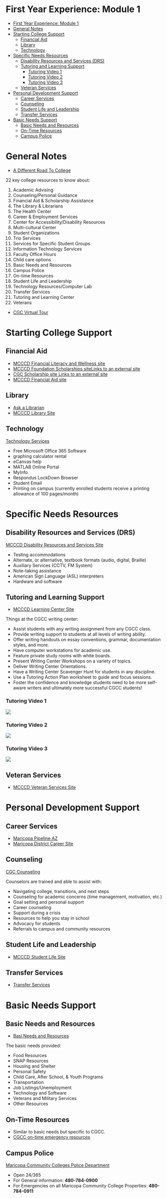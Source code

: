 # First Year Experience: Module 1

<!-- TOC -->
* [First Year Experience: Module 1](#first-year-experience--module-1)
* [General Notes](#general-notes)
* [Starting College Support](#starting-college-support)
  * [Financial Aid](#financial-aid)
  * [Library](#library)
  * [Technology](#technology)
* [Specific Needs Resources](#specific-needs-resources)
  * [Disability Resources and Services (DRS)](#disability-resources-and-services--drs-)
  * [Tutoring and Learning Support](#tutoring-and-learning-support)
    * [Tutoring Video 1](#tutoring-video-1)
    * [Tutoring Video 2](#tutoring-video-2)
    * [Tutoring Video 3](#tutoring-video-3)
  * [Veteran Services](#veteran-services)
* [Personal Development Support](#personal-development-support)
  * [Career Services](#career-services)
  * [Counseling](#counseling)
  * [Student Life and Leadership](#student-life-and-leadership)
  * [Transfer Services](#transfer-services)
* [Basic Needs Support](#basic-needs-support)
  * [Basic Needs and Resources](#basic-needs-and-resources)
  * [On-Time Resources](#on-time-resources)
  * [Campus Police](#campus-police)
<!-- TOC -->

# General Notes

- [A Different Road To College](https://openoregon.pressbooks.pub/collegetransition/chapter/chapter-10/)

22 key college resources to know about:

1. Academic Advising
2. Counseling/Personal Guidance
3. Financial Aid & Scholarship Assistance
4. The Library & Librarians
5. The Health Center
6. Career & Employment Services
7. Center for Accessibility/Disability Resources
8. Multi-cultural Center
9. Student Organizations
10. Trio Services
11. Services for Specific Student Groups
12. Information Technology Services
13. Faculty Office Hours
14. Child care options
15. Basic Needs and Resources
16. Campus Police
17. On-time Resources
18. Student Life and Leadership
19. Technology Resources/Computer Lab
20. Transfer Services
21. Tutoring and Learning Center
22. Veterans

- [CGC Virtual Tour](https://www.youtube.com/watch?v=-xiWBMsgUQ0)
                 
# Starting College Support

## Financial Aid

- [MCCCD Financial Literacy and Wellness site](https://www.maricopa.edu/future-students/financial-aid/financial-literacy-wellness)
- [MCCCD Foundation Scholarships siteLinks to an external site](https://mcccd.scholarships.ngwebsolutions.com/CMXAdmin/Cmx_Content.aspx?cpId=1395)
- [CGC Scholarship site Links to an external site](https://www.cgc.edu/admissions/financial-aid/scholarships/cgcc-scholarship-applications)
- [MCCCD Financial Aid site](https://www.maricopa.edu/future-students/financial-aid)

## Library

- [Ask a Librarian](https://maricopa.libanswers.com/widget_standalone.php?hash=7c4e97f0237bc84fd87883de478f849b)
- [MCCCD Library Site](https://libguides.maricopa.edu/libraries)

## Technology

[Technology Services](https://www.cgc.edu/student-resources/technology-resources)

- Free Microsoft Office 365 Software
- graphing calculator rental
- eCanvas help
- MATLAB Online Portal
- MyInfo
- Respondus LockDown Browser
- Student Email
- Printing on campus (currently enrolled students receive a printing allowance
  of 100 pages/month)

# Specific Needs Resources

## Disability Resources and Services (DRS)

[MCCCD Disability Resources and Services Site](https://district.maricopa.edu/consumer-information/disability-resources)

- Testing accommodations
- Alternate, or alternative, textbook formats (audio, digital, Braille)
- Auxiliary Services (CCTV, FM System)
- Note-taking assistance
- American Sign Language (ASL) interpreters
- Hardware and software

## Tutoring and Learning Support

- [MCCCD Learning Center Site](https://www.maricopa.edu/students/academic-support/learning-centers)

Things at the CGCC writing center:

- Assist students with any writing assignment from any CGCC class.
- Provide writing support to students at all levels of writing ability.
- Offer writing handouts on essay conventions, grammar, documentation styles,
  and more.
- Have computer workstations for academic use.
- Feature private study rooms with white boards.
- Present Writing Center Workshops on a variety of topics.
- Deliver Writing Center Orientations.
- Have a Writing Center Scavenger Hunt for students in any discipline.
- Use a Tutoring Action Plan worksheet to guide and focus sessions.
- Foster the confidence and knowledge students need to be more self-aware
  writers and ultimately more successful CGCC students!

### Tutoring Video 1

[![](https://imgs.search.brave.com/c9np5ZH9H_WN-fI3QOS40FN5G7oGejjgKDmy9NXWaGE/rs:fit:844:225:1/g:ce/aHR0cHM6Ly90c2Ux/Lm1tLmJpbmcubmV0/L3RoP2lkPU9JUC5J/cWNWQXJJU3ZDcXpF/Vk55MVZOSW53SGFF/SyZwaWQ9QXBp)](https://www.youtube.com/watch?v=321PtYs9thc)

### Tutoring Video 2

[![](https://imgs.search.brave.com/c9np5ZH9H_WN-fI3QOS40FN5G7oGejjgKDmy9NXWaGE/rs:fit:844:225:1/g:ce/aHR0cHM6Ly90c2Ux/Lm1tLmJpbmcubmV0/L3RoP2lkPU9JUC5J/cWNWQXJJU3ZDcXpF/Vk55MVZOSW53SGFF/SyZwaWQ9QXBp)](https://www.youtube.com/watch?v=oXe5dR04htE)

### Tutoring Video 3

[![](https://imgs.search.brave.com/c9np5ZH9H_WN-fI3QOS40FN5G7oGejjgKDmy9NXWaGE/rs:fit:844:225:1/g:ce/aHR0cHM6Ly90c2Ux/Lm1tLmJpbmcubmV0/L3RoP2lkPU9JUC5J/cWNWQXJJU3ZDcXpF/Vk55MVZOSW53SGFF/SyZwaWQ9QXBp)](https://www.youtube.com/watch?v=nEi0ZMcEV2s)

## Veteran Services

- [MCCCD Veteran Services Site](https://www.maricopa.edu/future-students/veterans-active-duty)

# Personal Development Support

## Career Services

- [Maricopa Pipeline AZ](https://mcccd.pipelineaz.com/)
- [Maricopa District Career Site](https://www.maricopa.edu/current-students/support-services/career-services)

## Counseling

[CGC Counseling](https://www.cgc.edu/student-resources/counseling/appointments)

Counselors are trained and able to assist with:

- Navigating college, transitions, and next steps
- Counseling for academic concerns (time management, motivation, etc.)
- Goal setting and personal support
- Career counseling
- Support during a crisis
- Resources to help you stay in school
- Advocacy for students
- Referrals to campus and community resources 

## Student Life and Leadership

- [MCCCD Student Life Site](https://my.maricopa.edu/get-involved/student-life)

## Transfer Services

- [Transfer Services](https://www.cgc.edu/admissions/transfers)

# Basic Needs Support

## Basic Needs and Resources

- [Basi Needs and Resources](https://www.maricopa.edu/community-business/basic-needs)

The basic needs provided:


- Food Resources      
- SNAP Resources
- Housing and Shelter
- Personal Safety
- Child Care, After School, & Youth Programs
- Transportation
- Job Listings/Unemployment
- Technology and Software
- Veterans and Military Services
- Other Resources

## On-Time Resources

- Similar to basic needs but specific to CGCC.
- [CGCC on-time emergency resources](https://www.cgc.edu/student-resources/student-basic-needs)

## Campus Police

[Maricopa Community Colleges Police Department](https://police.maricopa.edu/)

- Open 24/365
- For General information: **480-784-0900**
- For Emergencies on all Maricopa Community College Properties: **480-784-0911**